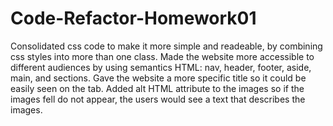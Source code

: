 # Code-Refactor-Homework01
Consolidated css code to make it more simple and readeable, by combining css styles into more than one class. 
Made the website more accessible to different audiences by using semantics HTML: nav, header, footer, aside, main, and sections. 
Gave the website a more specific title so it could be easily seen on the tab. 
Added alt HTML attribute to the images so if the images fell do not appear, the users would see a text that describes the images. 